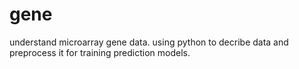 # gene
understand microarray gene data. using python to decribe data and preprocess it for training prediction models.

